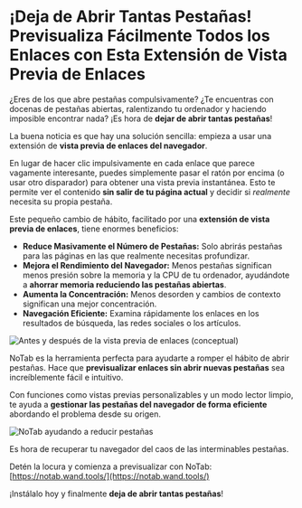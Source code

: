 # ¡Deja de Abrir Tantas Pestañas! Previsualiza Fácilmente Todos los Enlaces con Esta Extensión de Vista Previa de Enlaces

¿Eres de los que abre pestañas compulsivamente? ¿Te encuentras con docenas de pestañas abiertas, ralentizando tu ordenador y haciendo imposible encontrar nada? ¡Es hora de **dejar de abrir tantas pestañas**!

La buena noticia es que hay una solución sencilla: empieza a usar una extensión de **vista previa de enlaces del navegador**.

En lugar de hacer clic impulsivamente en cada enlace que parece vagamente interesante, puedes simplemente pasar el ratón por encima (o usar otro disparador) para obtener una vista previa instantánea. Esto te permite ver el contenido **sin salir de tu página actual** y decidir si *realmente* necesita su propia pestaña.

Este pequeño cambio de hábito, facilitado por una **extensión de vista previa de enlaces**, tiene enormes beneficios:
*   **Reduce Masivamente el Número de Pestañas:** Solo abrirás pestañas para las páginas en las que realmente necesitas profundizar.
*   **Mejora el Rendimiento del Navegador:** Menos pestañas significan menos presión sobre la memoria y la CPU de tu ordenador, ayudándote a **ahorrar memoria reduciendo las pestañas abiertas**.
*   **Aumenta la Concentración:** Menos desorden y cambios de contexto significan una mejor concentración.
*   **Navegación Eficiente:** Examina rápidamente los enlaces en los resultados de búsqueda, las redes sociales o los artículos.

![Antes y después de la vista previa de enlaces (conceptual)](images/notab1.png)

NoTab es la herramienta perfecta para ayudarte a romper el hábito de abrir pestañas. Hace que **previsualizar enlaces sin abrir nuevas pestañas** sea increíblemente fácil e intuitivo.

Con funciones como vistas previas personalizables y un modo lector limpio, te ayuda a **gestionar las pestañas del navegador de forma eficiente** abordando el problema desde su origen.

![NoTab ayudando a reducir pestañas](images/notab2.png)

Es hora de recuperar tu navegador del caos de las interminables pestañas.

Detén la locura y comienza a previsualizar con NoTab: [https://notab.wand.tools/](https://notab.wand.tools/)

¡Instálalo hoy y finalmente **deja de abrir tantas pestañas**!
